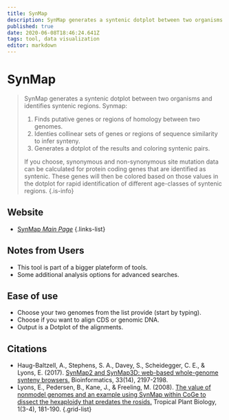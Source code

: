 ```yaml
---
title: SynMap
description: SynMap generates a syntenic dotplot between two organisms and identifies syntenic regions.
published: true
date: 2020-06-08T18:46:24.641Z
tags: tool, data visualization
editor: markdown
---
```


# SynMap

> SynMap generates a syntenic dotplot between two organisms and identifies syntenic regions.
Synmap:
> 
> 1) Finds putative genes or regions of homology between two genomes.
> 2) Identies collinear sets of genes or regions of sequence similarity to infer synteny.
> 3) Generates a dotplot of the results and coloring syntenic pairs.
> 
> If you choose, synonymous and non-synonymous site mutation data can be calculated for protein coding genes that are identified as syntenic. These genes will then be colored based on those values in the dotplot for rapid identification of different age-classes of syntenic regions.
{.is-info}


## Website

- [SynMap *Main Page*](https://genomevolution.org/CoGe/SynMap.pl)
{.links-list}

## Notes from Users
- This tool is part of a bigger plateform of tools.
- Some additional analysis options for advanced searches.

## Ease of use
- Choose your two genomes from the list provide (start by typing).
- Choose if you want to align CDS or genomic DNA.
- Output is a Dotplot of the alignments.

## Citations

- Haug-Baltzell, A., Stephens, S. A., Davey, S., Scheidegger, C. E., & Lyons, E. (2017). [SynMap2 and SynMap3D: web-based whole-genome synteny browsers.](https://academic.oup.com/bioinformatics/article/33/14/2197/3072872) Bioinformatics, 33(14), 2197-2198.
- Lyons, E., Pedersen, B., Kane, J., & Freeling, M. (2008). [The value of nonmodel genomes and an example using SynMap within CoGe to dissect the hexaploidy that predates the rosids.](https://link.springer.com/article/10.1007/s12042-008-9017-y) Tropical Plant Biology, 1(3-4), 181-190.
{.grid-list}